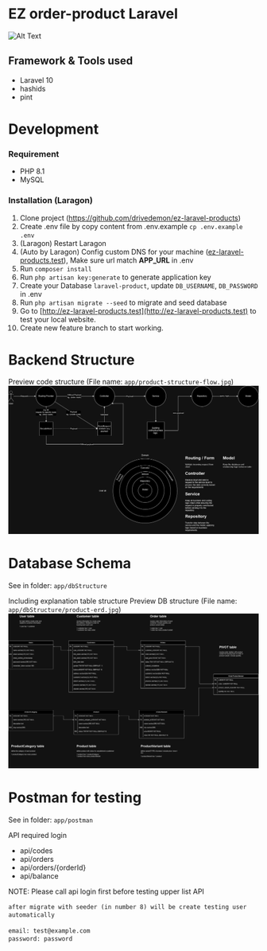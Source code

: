 # EZ order-product Laravel

![Alt Text](https://i.giphy.com/media/v1.Y2lkPTc5MGI3NjExbm84NThxcmp6bnNveDllM3ZyZ3BrZ3FpdWtqbnptb3h2d2xvb3Z5MyZlcD12MV9pbnRlcm5hbF9naWZfYnlfaWQmY3Q9Zw/Rsp9jLIy0VZOKlZziw/giphy.gif)

## Framework & Tools used

- Laravel 10
- hashids
- pint

# Development

### Requirement

- PHP 8.1
- MySQL


### Installation (Laragon)

1. Clone project (https://github.com/drivedemon/ez-laravel-products)
2. Create .env file by copy content from .env.example `cp .env.example .env`
3. (Laragon) Restart Laragon
4. (Auto by Laragon) Config custom DNS for your machine ([ez-laravel-products.test](http://ez-laravel-products.test)), Make sure url match
   **APP_URL** in .env
5. Run `composer install`
6. Run `php artisan key:generate` to generate application key
7. Create your Database `laravel-product`, update `DB_USERNAME`, `DB_PASSWORD` in .env
8. Run `php artisan migrate --seed` to migrate and seed database
9. Go to [http://ez-laravel-products.test](http://ez-laravel-products.test) to test your local website. 
10. Create new feature branch to start working.

# Backend Structure

Preview code structure (File name: `app/product-structure-flow.jpg`)
![alt text](product-structure-flow.jpg)

# Database Schema

See in folder: `app/dbStructure`

Including explanation table structure
Preview DB structure (File name: `app/dbStructure/product-erd.jpg`)
![alt text](dbStructure/product-erd.jpg)

# Postman for testing

See in folder: `app/postman`

API required login
- api/codes
- api/orders
- api/orders/{orderId}
- api/balance

NOTE: Please call api login first before testing upper list API
```
after migrate with seeder (in number 8) will be create testing user automatically

email: test@example.com
password: password
```